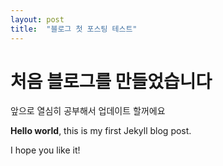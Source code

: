 ```yaml
---
layout: post
title:  "블로그 첫 포스팅 테스트"
---
```


# 처음 블로그를 만들었습니다
앞으로 열심히 공부해서 업데이트 할꺼에요

**Hello world**, this is my first Jekyll blog post.

I hope you like it!
